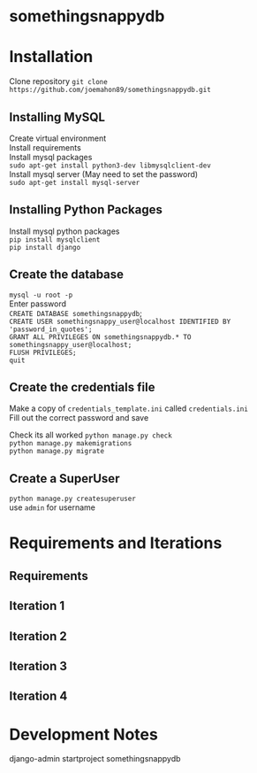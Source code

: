 # somethingsnappydb






# Installation

Clone repository
`git clone https://github.com/joemahon89/somethingsnappydb.git`


## Installing MySQL
Create virtual environment  
Install requirements  
Install mysql packages   
`sudo apt-get install python3-dev libmysqlclient-dev`  
Install mysql server (May need to set the password)  
`sudo apt-get install mysql-server`  

## Installing Python Packages
Install mysql python packages   
`pip install mysqlclient`  
`pip install django`  


## Create the database
`mysql -u root -p`  
Enter password  
`CREATE DATABASE somethingsnappydb`;  
`CREATE USER somethingsnappy_user@localhost IDENTIFIED BY 'password_in_quotes';`  
`GRANT ALL PRIVILEGES ON somethingsnappydb.* TO somethingsnappy_user@localhost;`  
`FLUSH PRIVILEGES;`  
`quit`

## Create the credentials file
Make a copy of `credentials_template.ini` called `credentials.ini`  
Fill out the correct password and save  

Check its all worked
`python manage.py check`  
`python manage.py makemigrations`  
`python manage.py migrate`  

## Create a SuperUser
`python manage.py createsuperuser`  
use `admin` for username  


# Requirements and Iterations

## Requirements


## Iteration 1


## Iteration 2


## Iteration 3


## Iteration 4








# Development Notes
django-admin startproject somethingsnappydb

